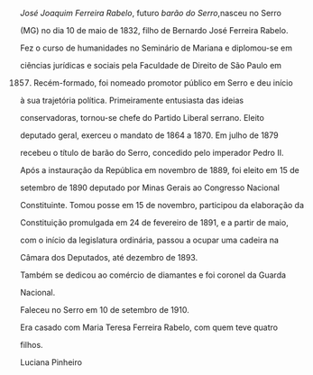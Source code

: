 

*José Joaquim Ferreira Rabelo*, futuro *barão do Serro*,nasceu no Serro

(MG) no dia 10 de maio de 1832, filho de Bernardo José Ferreira Rabelo.



Fez o curso de humanidades no Seminário de Mariana e diplomou-se em

ciências jurídicas e sociais pela Faculdade de Direito de São Paulo em

1857. Recém-formado, foi nomeado promotor público em Serro e deu início

à sua trajetória política. Primeiramente entusiasta das ideias

conservadoras, tornou-se chefe do Partido Liberal serrano. Eleito

deputado geral, exerceu o mandato de 1864 a 1870. Em julho de 1879

recebeu o título de barão do Serro, concedido pelo imperador Pedro II.



Após a instauração da República em novembro de 1889, foi eleito em 15 de

setembro de 1890 deputado por Minas Gerais ao Congresso Nacional

Constituinte. Tomou posse em 15 de novembro, participou da elaboração da

Constituição promulgada em 24 de fevereiro de 1891, e a partir de maio,

com o início da legislatura ordinária, passou a ocupar uma cadeira na

Câmara dos Deputados, até dezembro de 1893.



Também se dedicou ao comércio de diamantes e foi coronel da Guarda

Nacional.



Faleceu no Serro em 10 de setembro de 1910.



Era casado com Maria Teresa Ferreira Rabelo, com quem teve quatro

filhos.



Luciana Pinheiro



